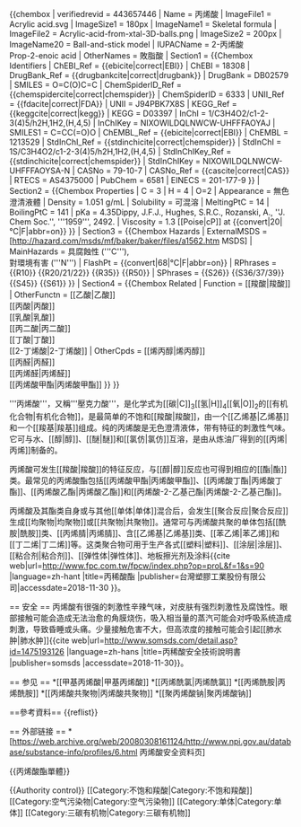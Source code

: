 {{chembox
| verifiedrevid = 443657446
|   Name = 丙烯酸
|   ImageFile1 = Acrylic acid.svg
|   ImageSize1 = 180px
|   ImageName1 = Skeletal formula
|   ImageFile2 = Acrylic-acid-from-xtal-3D-balls.png
|   ImageSize2 = 200px
|   ImageName20 = Ball-and-stick model
|   IUPACName = 2-丙烯酸<br />Prop-2-enoic acid
|   OtherNames = 敗脂酸
| Section1 = {{Chembox Identifiers
|   ChEBI_Ref = {{ebicite|correct|EBI}}
| ChEBI = 18308
| DrugBank_Ref = {{drugbankcite|correct|drugbank}}
| DrugBank = DB02579
| SMILES = O=C(O)C=C
|   ChemSpiderID_Ref = {{chemspidercite|correct|chemspider}}
| ChemSpiderID = 6333
| UNII_Ref = {{fdacite|correct|FDA}}
| UNII = J94PBK7X8S
| KEGG_Ref = {{keggcite|correct|kegg}}
| KEGG = D03397
| InChI = 1/C3H4O2/c1-2-3(4)5/h2H,1H2,(H,4,5)
| InChIKey = NIXOWILDQLNWCW-UHFFFAOYAJ
| SMILES1 = C=CC(=O)O
| ChEMBL_Ref = {{ebicite|correct|EBI}}
| ChEMBL = 1213529
| StdInChI_Ref = {{stdinchicite|correct|chemspider}}
| StdInChI = 1S/C3H4O2/c1-2-3(4)5/h2H,1H2,(H,4,5)
| StdInChIKey_Ref = {{stdinchicite|correct|chemspider}}
| StdInChIKey = NIXOWILDQLNWCW-UHFFFAOYSA-N
| CASNo = 79-10-7
|    CASNo_Ref = {{cascite|correct|CAS}}
|   RTECS = AS4375000
| PubChem = 6581
| EINECS = 201-177-9
  }}
| Section2 = {{Chembox Properties
|   C = 3 | H = 4 | O=2 
|   Appearance = 無色澄清液體
|   Density = 1.051 g/mL
|   Solubility = 可混溶
|   MeltingPtC = 14
|   BoilingPtC = 141
|   pKa = 4.35<ref>Dippy, J.F.J., Hughes, S.R.C., Rozanski, A., ''J. Chem Soc.'',  '''1959''', 2492.</ref>
|   Viscosity = 1.3 [[Poise|cP]] at {{convert|20|°C|F|abbr=on}}
  }}
| Section3 = {{Chembox Hazards
|   ExternalMSDS = [http://hazard.com/msds/mf/baker/baker/files/a1562.htm MSDS]
|   MainHazards = 具腐蝕性 ('''C'''),<br />對環境有害 ('''N''')
|   FlashPt = {{convert|68|°C|F|abbr=on}}
|   RPhrases = {{R10}} {{R20/21/22}} {{R35}} {{R50}}
|   SPhrases = {{S26}} {{S36/37/39}} {{S45}} {{S61}}
  }}
| Section4 = {{Chembox Related
|   Function = [[羧酸|羧酸]]
|   OtherFunctn = [[乙酸|乙酸]]<br />[[丙酸|丙酸]]<br />[[乳酸|乳酸]]<br />[[丙二酸|丙二酸]]<br />[[丁酸|丁酸]]<br />[[2-丁烯酸|2-丁烯酸]]
|   OtherCpds = [[烯丙醇|烯丙醇]]<br />[[丙醛|丙醛]]<br />[[丙烯醛|丙烯醛]]<br />[[丙烯酸甲酯|丙烯酸甲酯]]
  }}
}}

'''丙烯酸'''，又稱'''壓克力酸'''，是化学式为[[碳|C]]<sub>3</sub>[[氢|H]]<sub>4</sub>[[氧|O]]<sub>2</sub>的[[有机化合物|有机化合物]]，是最简单的不饱和[[羧酸|羧酸]]，由一个[[乙烯基|乙烯基]]和一个[[羧基|羧基]]组成。纯的丙烯酸是无色澄清液体，带有特征的刺激性气味。它可与水、[[醇|醇]]、[[醚|醚]]和[[氯仿|氯仿]]互溶，是由从炼油厂得到的[[丙烯|丙烯]]制备的。

丙烯酸可发生[[羧酸|羧酸]]的特征反应，与[[醇|醇]]反应也可得到相应的[[酯|酯]]类。最常见的丙烯酸酯包括[[丙烯酸甲酯|丙烯酸甲酯]]、[[丙烯酸丁酯|丙烯酸丁酯]]、[[丙烯酸乙酯|丙烯酸乙酯]]和[[丙烯酸-2-乙基己酯|丙烯酸-2-乙基己酯]]。

丙烯酸及其酯类自身或与其他[[单体|单体]]混合后，会发生[[聚合反应|聚合反应]]生成[[均聚物|均聚物]]或[[共聚物|共聚物]]。通常可与丙烯酸共聚的单体包括[[酰胺|酰胺]]类、[[丙烯腈|丙烯腈]]、含[[乙烯基|乙烯基]]类、[[苯乙烯|苯乙烯]]和[[丁二烯|丁二烯]]等。这类聚合物可用于生产各式[[塑料|塑料]]、[[涂层|涂层]]、[[粘合剂|粘合剂]]、[[弹性体|弹性体]]、地板擦光剂及涂料<ref>{{cite web|url=http://www.fpc.com.tw/fpcw/index.php?op=proL&f=1&s=90 |language=zh-hant |title=丙稀酸酯 |publisher=台灣塑膠工業股份有限公司|accessdate=2018-11-30 }}</ref>。

== 安全 ==
丙烯酸有很强的刺激性辛辣气味，对皮肤有强烈刺激性及腐蚀性。眼部接触可能会造成无法治愈的角膜烧伤，吸入相当量的蒸汽可能会对呼吸系统造成刺激，导致昏睡或头痛。少量接触危害不大，但高浓度的接触可能会引起[[肺水肿|肺水肿]]<ref>{{cite web|url=http://www.somsds.com/detail.asp?id=1475193126 |language=zh-hans |title=丙稀酸安全技術說明書 |publisher=somsds  |accessdate=2018-11-30}}</ref>。

== 参见 ==
*[[甲基丙烯酸|甲基丙烯酸]]
*[[丙烯酰氯|丙烯酰氯]]
*[[丙烯酰胺|丙烯酰胺]]
*[[丙烯酸共聚物|丙烯酸共聚物]]
*[[聚丙烯酸钠|聚丙烯酸钠]]

==參考資料==
{{reflist}}

== 外部链接 ==
*[https://web.archive.org/web/20080308161124/http://www.npi.gov.au/database/substance-info/profiles/6.html 丙烯酸安全资料页]

{{丙烯酸酯單體}}

{{Authority control}}
[[Category:不饱和羧酸|Category:不饱和羧酸]]
[[Category:空气污染物|Category:空气污染物]]
[[Category:单体|Category:单体]]
[[Category:三碳有机物|Category:三碳有机物]]